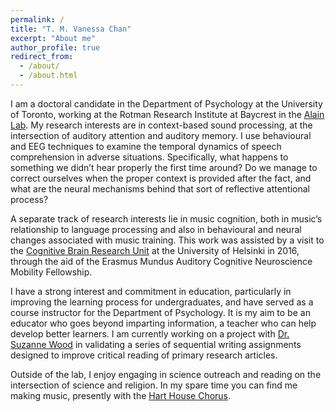 ```yaml
---
permalink: /
title: "T. M. Vanessa Chan"
excerpt: "About me"
author_profile: true
redirect_from: 
  - /about/
  - /about.html
---
```


I am a doctoral candidate in the Department of Psychology at the University of Toronto, working at the Rotman Research Institute at Baycrest in the [Alain Lab](https://www.rotman-baycrest.on.ca/sp/index.php/alain-lab/). My research interests are in context-based sound processing, at the intersection of auditory attention and auditory memory. I use behavioural and EEG techniques to examine the temporal dynamics of speech comprehension in adverse situations. Specifically, what happens to something we didn’t hear properly the first time around? Do we manage to correct ourselves when the proper context is provided after the fact, and what are the neural mechanisms behind that sort of reflective attentional process?

A separate track of research interests lie in music cognition, both in music’s relationship to language processing and also in behavioural and neural changes associated with music training. This work was assisted by a visit to the [Cognitive Brain Research Unit](https://www.helsinki.fi/en/researchgroups/cognitive-brain-research-unit) at the University of Helsinki in 2016, through the aid of the Erasmus Mundus Auditory Cognitive Neuroscience Mobility Fellowship.

I have a strong interest and commitment in education, particularly in improving the learning process for undergraduates, and have served as a course instructor for the Department of Psychology. It is my aim to be an educator who goes beyond imparting information, a teacher who can help develop better learners. I am currently working on a project with [Dr. Suzanne Wood](http://www.suzannewoodphd.com/) in validating a series of sequential writing assignments designed to improve critical reading of primary research articles.

Outside of the lab, I enjoy engaging in science outreach and reading on the intersection of science and religion. In my spare time you can find me making music, presently with the [Hart House Chorus](https://harthouse.ca/clubs/chorus).
